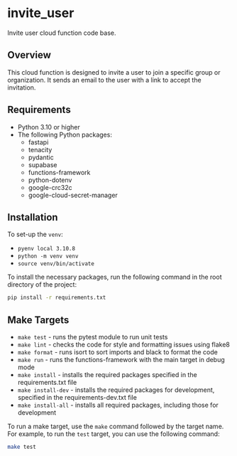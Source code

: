 # invite_user

Invite user cloud function code base.

## Overview

This cloud function is designed to invite a user to join a specific group or organization. It sends an email to the user with a link to accept the invitation.

## Requirements

- Python 3.10 or higher
- The following Python packages:
  - fastapi
  - tenacity
  - pydantic
  - supabase
  - functions-framework
  - python-dotenv
  - google-crc32c
  - google-cloud-secret-manager

## Installation

To set-up the `venv`:
- `pyenv local 3.10.8`
- `python -m venv venv`
- `source venv/bin/activate`

To install the necessary packages, run the following command in the root directory of the project:

```bash
pip install -r requirements.txt
```

## Make Targets

- `make test` - runs the pytest module to run unit tests
- `make lint` - checks the code for style and formatting issues using flake8
- `make format` - runs isort to sort imports and black to format the code
- `make run` - runs the functions-framework with the main target in debug mode
- `make install` - installs the required packages specified in the requirements.txt file
- `make install-dev` - installs the required packages for development, specified in the requirements-dev.txt file
- `make install-all` - installs all required packages, including those for development

To run a make target, use the `make` command followed by the target name. For example, to run the `test` target, you can use the following command:

```bash
make test
```